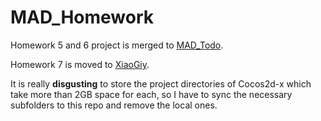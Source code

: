 # MAD_Homework

Homework 5 and 6 project is merged to [MAD_Todo](https://github.com/perqin/MAD_Todo).

Homework 7 is moved to [XiaoGiy](https://github.com/perqin/XiaoGiy).

It is really **disgusting** to store the project directories of Cocos2d-x which take more than 2GB space for each, so I have to sync the necessary subfolders to this repo and remove the local ones.